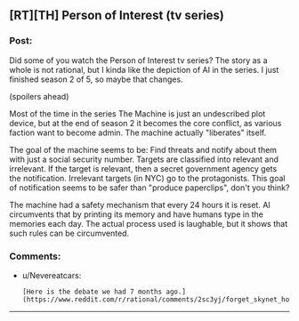 ## [RT][TH] Person of Interest (tv series)

### Post:

Did some of you watch the Person of Interest tv series? The story as a whole is not rational, but I kinda like the depiction of AI in the series. I just finished season 2 of 5, so maybe that changes.

(spoilers ahead)

Most of the time in the series The Machine is just an undescribed plot device, but at the end of season 2 it becomes the core conflict, as various faction want to become admin. The machine actually "liberates" itself.

The goal of the machine seems to be: Find threats and notify about them with just a social security number. Targets are classified into relevant and irrelevant. If the target is relevant, then a secret government agency gets the notification. Irrelevant targets (in NYC) go to the protagonists. This goal of notification seems to be safer than "produce paperclips", don't you think?

The machine had a safety mechanism that every 24 hours it is reset. AI circumvents that by printing its memory and have humans type in the memories each day. The actual process used is laughable, but it shows that such rules can be circumvented.

### Comments:

- u/Nevereatcars:
  ```
  [Here is the debate we had 7 months ago.](https://www.reddit.com/r/rational/comments/2sc3yj/forget_skynet_how_person_of_interest_depicts_a/)
  ```

---

